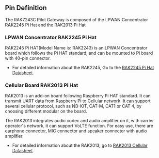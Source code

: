 ## Pin Definition

The RAK7243C Pilot Gateway is composed of the LPWAN Concentrator RAK2245 Pi Hat and the RAK2013 Pi Hat

### LPWAN Concentrator RAK2245 Pi Hat

<rk-img
  src="/assets/images/datasheet/rak7243c/rak2245.png"
  width="50%"
  figure-number="1"
  caption="RAK2245 Pi Hat"
/>

RAK2245 Pi HAT(Model Name is: RAK2243) is an LPWAN Concentrator board which follows the Pi HAT standard, and can be mounted to Pi board with 40-pin connector.

* For detailed information about the RAK2245, Go to the [RAK2245 Pi Hat Datasheet](/en-us/datasheet/rak2245-pihat/#rak2245-pi-hat-lpwan-gateway-concentrator-module).

<rk-img
  src="/assets/images/datasheet/rak7243c/lora-hardware-structure.jpg"
  width="80%"
  figure-number="2"
  caption="LoRa® Hardware Structure"
/>

### Cellular Board RAK2013 Pi Hat

<rk-img
  src="/assets/images/datasheet/rak7243c/rak2013.jpg"
  width="50%"
  figure-number="3"
  caption="RAK2013 Cellular Pi Hat"
/>

RAK2013 is an add-on board following Raspberry Pi HAT standard. It can transmit UART data from Raspberry Pi to Cellular network. It can support several cellular protocol, such as NB-IOT, CAT-M, CAT1 or CAT 4, by choosing different modular on the board. 

The RAK2013 integrates audio codec and audio amplifier on it, with carrier operator's network, it can support VoLTE function. For easy use, there are earphone connector, MIC connector and speaker connector with audio amplifier

* For detailed information about the RAK2013, go to [RAK2013 Cellular Datasheet](/en-us/datasheet/rak2013/#rak2013-cellular).

<rk-img
  src="/assets/images/datasheet/rak7243c/cellular-hardware-structure.png"
  width="75%"
  figure-number="4"
  caption="Cellular Hardware Structure"
/>
